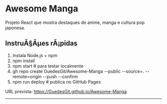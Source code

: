 ﻿# Awesome Manga

Projeto React que mostra destaques de anime, manga e cultura pop japonesa.

## InstruÃ§Ãµes rÃ¡pidas

1. Instala Node.js + npm
2. npm install
3. npm start    # para testar localmente
4. gh repo create GuedesGit/Awesome-Manga --public --source=. --remote=origin --push --confirm
5. npm run deploy    # publica no GitHub Pages

URL prevista: https://GuedesGit.github.io/Awesome-Manga

---
